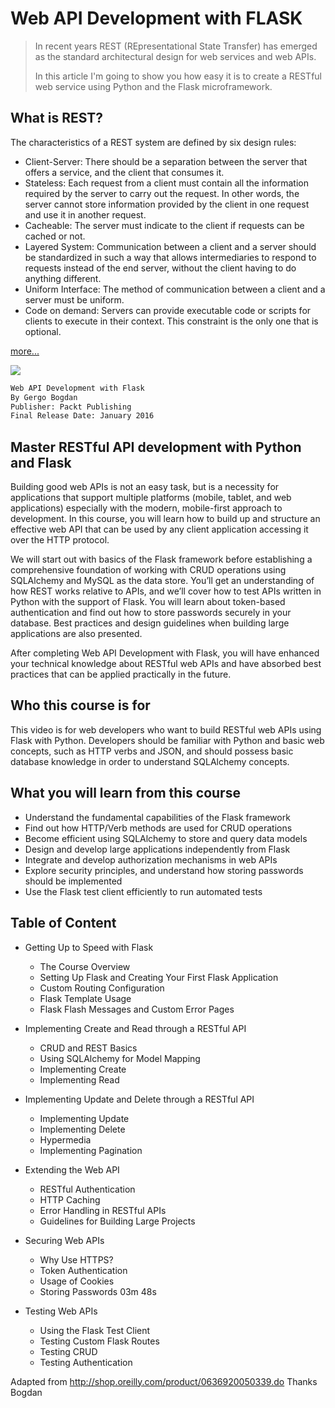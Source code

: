 
# Web API Development with FLASK

> In recent years REST (REpresentational State Transfer) has emerged as the standard architectural design for web services and web APIs.
>
> In this article I'm going to show you how easy it is to create a RESTful web service using Python and the Flask microframework.

## What is REST?
The characteristics of a REST system are defined by six design rules:
  * Client-Server: There should be a separation between the server that offers a service, and the client that consumes it.
  * Stateless: Each request from a client must contain all the information required by the server to carry out the request. In other words, the server cannot store information provided by the client in one request and use it in another request.
  * Cacheable: The server must indicate to the client if requests can be cached or not.
  * Layered System: Communication between a client and a server should be standardized in such a way that allows intermediaries to respond to requests instead of the end server, without the client having to do anything different.
  * Uniform Interface: The method of communication between a client and a server must be uniform.
  * Code on demand: Servers can provide executable code or scripts for clients to execute in their context. This constraint is the only one that is optional.
  
[ more...](http://blog.miguelgrinberg.com/post/designing-a-restful-api-with-python-and-flask)

![](http://akamaicovers.oreilly.com/images/0636920050339/cat.gif)

```sh  
Web API Development with Flask
By Gergo Bogdan
Publisher: Packt Publishing
Final Release Date: January 2016
```

## Master RESTful API development with Python and Flask

Building good web APIs is not an easy task, but is a necessity for applications that support multiple platforms (mobile, tablet, and web applications) especially with the modern, mobile-first approach to development. In this course, you will learn how to build up and structure an effective web API that can be used by any client application accessing it over the HTTP protocol.

We will start out with basics of the Flask framework before establishing a comprehensive foundation of working with CRUD operations using SQLAlchemy and MySQL as the data store. You’ll get an understanding of how REST works relative to APIs, and we’ll cover how to test APIs written in Python with the support of Flask. You will learn about token-based authentication and find out how to store passwords securely in your database. Best practices and design guidelines when building large applications are also presented.

After completing Web API Development with Flask, you will have enhanced your technical knowledge about RESTful web APIs and have absorbed best practices that can be applied practically in the future.

## Who this course is for

This video is for web developers who want to build RESTful web APIs using Flask with Python. Developers should be familiar with Python and basic web concepts, such as HTTP verbs and JSON, and should possess basic database knowledge in order to understand SQLAlchemy concepts.

## What you will learn from this course

* Understand the fundamental capabilities of the Flask framework
* Find out how HTTP/Verb methods are used for CRUD operations
* Become efficient using SQLAlchemy to store and query data models
* Design and develop large applications independently from Flask
* Integrate and develop authorization mechanisms in web APIs
* Explore security principles, and understand how storing passwords should be implemented
* Use the Flask test client efficiently to run automated tests

## Table of Content

* Getting Up to Speed with Flask
  * The Course Overview
  * Setting Up Flask and Creating Your First Flask Application
  * Custom Routing Configuration
  * Flask Template Usage
  * Flask Flash Messages and Custom Error Pages

* Implementing Create and Read through a RESTful API
  * CRUD and REST Basics
  * Using SQLAlchemy for Model Mapping
  * Implementing Create
  * Implementing Read

* Implementing Update and Delete through a RESTful API
  * Implementing Update
  * Implementing Delete
  * Hypermedia
  * Implementing Pagination
 
* Extending the Web API
  * RESTful Authentication
  * HTTP Caching
  * Error Handling in RESTful APIs
  * Guidelines for Building Large Projects
 
* Securing Web APIs
  * Why Use HTTPS?
  * Token Authentication
  * Usage of Cookies
  * Storing Passwords 03m  48s
 
* Testing Web APIs
  * Using the Flask Test Client
  * Testing Custom Flask Routes
  * Testing CRUD
  * Testing Authentication

Adapted from http://shop.oreilly.com/product/0636920050339.do
Thanks Bogdan
